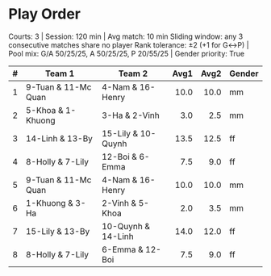# Play Order

Courts: 3 | Session: 120 min | Avg match: 10 min
Sliding window: any 3 consecutive matches share no player
Rank tolerance: ±2 (+1 for G↔P) | Pool mix: G/A 50/25/25, A 50/25/25, P 20/55/25 | Gender priority: True

| # | Team 1 | Team 2 | Avg1 | Avg2 | Gender |
| -:|--------|--------|-----:|-----:|--------|
| 1 | 9-Tuan & 11-Mc Quan | 4-Nam & 16-Henry | 10.0 | 10.0 | mm |
| 2 | 5-Khoa & 1-Khuong | 3-Ha & 2-Vinh | 3.0 | 2.5 | mm |
| 3 | 14-Linh & 13-By | 15-Lily & 10-Quynh | 13.5 | 12.5 | ff |
| 4 | 8-Holly & 7-Lily | 12-Boi & 6-Emma | 7.5 | 9.0 | ff |
| 5 | 9-Tuan & 11-Mc Quan | 4-Nam & 16-Henry | 10.0 | 10.0 | mm |
| 6 | 1-Khuong & 3-Ha | 2-Vinh & 5-Khoa | 2.0 | 3.5 | mm |
| 7 | 15-Lily & 13-By | 10-Quynh & 14-Linh | 14.0 | 12.0 | ff |
| 8 | 8-Holly & 7-Lily | 6-Emma & 12-Boi | 7.5 | 9.0 | ff |

